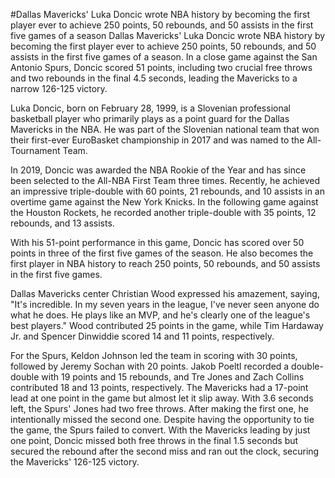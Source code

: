 #Dallas Mavericks' Luka Doncic wrote NBA history by becoming the first player ever to achieve 250 points, 50 rebounds, and 50 assists in the first five games of a season 
 Dallas Mavericks' Luka Doncic wrote NBA history by becoming the first player ever to achieve 250 points, 50 rebounds, and 50 assists in the first five games of a season. In a close game against the San Antonio Spurs, Doncic scored 51 points, including two crucial free throws and two rebounds in the final 4.5 seconds, leading the Mavericks to a narrow 126-125 victory.

Luka Doncic, born on February 28, 1999, is a Slovenian professional basketball player who primarily plays as a point guard for the Dallas Mavericks in the NBA. He was part of the Slovenian national team that won their first-ever EuroBasket championship in 2017 and was named to the All-Tournament Team.

In 2019, Doncic was awarded the NBA Rookie of the Year and has since been selected to the All-NBA First Team three times. Recently, he achieved an impressive triple-double with 60 points, 21 rebounds, and 10 assists in an overtime game against the New York Knicks. In the following game against the Houston Rockets, he recorded another triple-double with 35 points, 12 rebounds, and 13 assists.

With his 51-point performance in this game, Doncic has scored over 50 points in three of the first five games of the season. He also becomes the first player in NBA history to reach 250 points, 50 rebounds, and 50 assists in the first five games.

Dallas Mavericks center Christian Wood expressed his amazement, saying, "It's incredible. In my seven years in the league, I've never seen anyone do what he does. He plays like an MVP, and he's clearly one of the league's best players." Wood contributed 25 points in the game, while Tim Hardaway Jr. and Spencer Dinwiddie scored 14 and 11 points, respectively.

For the Spurs, Keldon Johnson led the team in scoring with 30 points, followed by Jeremy Sochan with 20 points. Jakob Poeltl recorded a double-double with 19 points and 15 rebounds, and Tre Jones and Zach Collins contributed 18 and 13 points, respectively. The Mavericks had a 17-point lead at one point in the game but almost let it slip away. With 3.6 seconds left, the Spurs' Jones had two free throws. After making the first one, he intentionally missed the second one. Despite having the opportunity to tie the game, the Spurs failed to convert. With the Mavericks leading by just one point, Doncic missed both free throws in the final 1.5 seconds but secured the rebound after the second miss and ran out the clock, securing the Mavericks' 126-125 victory.